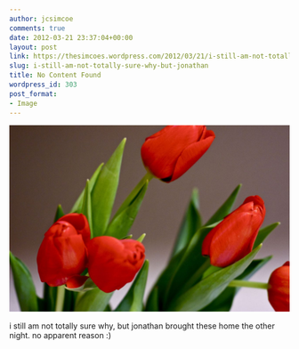 ```yaml
---
author: jcsimcoe
comments: true
date: 2012-03-21 23:37:04+00:00
layout: post
link: https://thesimcoes.wordpress.com/2012/03/21/i-still-am-not-totally-sure-why-but-jonathan/
slug: i-still-am-not-totally-sure-why-but-jonathan
title: No Content Found
wordpress_id: 303
post_format:
- Image
---
```


![](/public/assets/tumblr_m19dlsbev01qbwpqvo1_1280.jpg)

i still am not totally sure why, but jonathan brought these home the other night. no apparent reason :)
